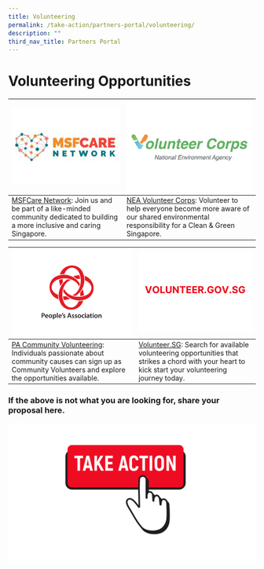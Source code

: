 ```yaml
---
title: Volunteering
permalink: /take-action/partners-portal/volunteering/
description: ""
third_nav_title: Partners Portal
---
```

# Volunteering Opportunities


| ![](/images/Opportunities/msf-care-network_422x304.jpg) |![](/images/Opportunities/volunter-corps_422x304.jpg)|
| --- | - | 
| [MSFCare Network](https://go.gov.sg/msfcarenetwork): Join us and be part of a like-minded community dedicated to building a more inclusive and caring Singapore.| [NEA Volunteer Corps](https://www.cgs.gov.sg/how-can-we-act/volunteer/roles): Volunteer to help everyone become more aware of our shared environmental responsibility for a Clean & Green Singapore.|

| ![](/images/Opportunities/pa-logo-v2.jpg) |  ![](/images/Opportunities/volunteersg_422x304.jpg) |
| --- | - | 
| [PA Community Volunteering](https://onepa.gov.sg): Individuals passionate about community causes can sign up as Community Volunteers and explore the opportunities available. | [Volunteer.SG](https://volunteer.gov.sg/volunteer/home): Search for available volunteering opportunities that strikes a chord with your heart to kick start your volunteering journey today.| 



### If the above is not what you are looking for, share your proposal here. 

[![](/images/take%20action.png)](https://go.gov.sg/takeactiontoday)